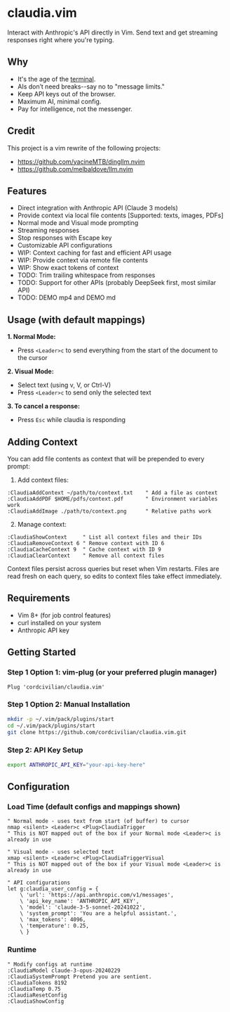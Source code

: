 # claudia.vim

Interact with Anthropic's API directly in Vim.
Send text and get streaming responses right where you're typing.

## Why

- It's the age of the [terminal](https://github.com/ghostty-org/ghostty).
- AIs don’t need breaks--say no to "message limits."
- Keep API keys out of the browser.
- Maximum AI, minimal config.
- Pay for intelligence, not the messenger.

## Credit

This project is a vim rewrite of the following projects:
- https://github.com/yacineMTB/dingllm.nvim
- https://github.com/melbaldove/llm.nvim

## Features

- Direct integration with Anthropic API (Claude 3 models)
- Provide context via local file contents [Supported: texts, images, PDFs]
- Normal mode and Visual mode prompting
- Streaming responses
- Stop responses with Escape key
- Customizable API configurations
- WIP: Context caching for fast and efficient API usage
- WIP: Provide context via remote file contents
- WIP: Show exact tokens of context
- TODO: Trim trailing whitespace from responses
- TODO: Support for other APIs (probably DeepSeek first, most similar API)
- TODO: DEMO mp4 and DEMO md

## Usage (with default mappings)

**1. Normal Mode:**
- Press `<Leader>c` to send everything from the start of the document to the cursor

**2. Visual Mode:**
- Select text (using v, V, or Ctrl-V)
- Press `<Leader>c` to send only the selected text

**3. To cancel a response:**
- Press `Esc` while claudia is responding

## Adding Context

You can add file contents as context that will be prepended to every prompt:

1. Add context files:
```vim
:ClaudiaAddContext ~/path/to/context.txt    " Add a file as context
:ClaudiaAddPDF $HOME/pdfs/context.pdf       " Environment variables work
:ClaudiaAddImage ./path/to/context.png      " Relative paths work
```
2. Manage context:
```vim
:ClaudiaShowContext     " List all context files and their IDs
:ClaudiaRemoveContext 6 " Remove context with ID 6
:ClaudiaCacheContext 9  " Cache context with ID 9
:ClaudiaClearContext    " Remove all context files
```
Context files persist across queries but reset when Vim restarts.
Files are read fresh on each query, so edits to context files take effect immediately.

## Requirements

- Vim 8+ (for job control features)
- curl installed on your system
- Anthropic API key

## Getting Started

### Step 1 Option 1: vim-plug (or your preferred plugin manager)
```vim
Plug 'cordcivilian/claudia.vim'
```
### Step 1 Option 2: Manual Installation
```bash
mkdir -p ~/.vim/pack/plugins/start
cd ~/.vim/pack/plugins/start
git clone https://github.com/cordcivilian/claudia.vim.git
```
### Step 2: API Key Setup
```bash
export ANTHROPIC_API_KEY="your-api-key-here"
```
## Configuration

### Load Time (default configs and mappings shown)
```vim
" Normal mode - uses text from start (of buffer) to cursor
nmap <silent> <Leader>c <Plug>ClaudiaTrigger
" This is NOT mapped out of the box if your Normal mode <Leader>c is already in use

" Visual mode - uses selected text
xmap <silent> <Leader>c <Plug>ClaudiaTriggerVisual
" This is NOT mapped out of the box if your Visual mode <Leader>c is already in use

" API configurations
let g:claudia_user_config = {
    \ 'url': 'https://api.anthropic.com/v1/messages',
    \ 'api_key_name': 'ANTHROPIC_API_KEY',
    \ 'model': 'claude-3-5-sonnet-20241022',
    \ 'system_prompt': 'You are a helpful assistant.',
    \ 'max_tokens': 4096,
    \ 'temperature': 0.25,
    \ }
```
### Runtime
```vim
" Modify configs at runtime
:ClaudiaModel claude-3-opus-20240229
:ClaudiaSystemPrompt Pretend you are sentient.
:ClaudiaTokens 8192
:ClaudiaTemp 0.75
:ClaudiaResetConfig
:ClaudiaShowConfig
```
